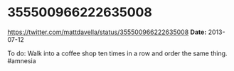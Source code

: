 # 355500966222635008
https://twitter.com/mattdavella/status/355500966222635008
**Date:** 2013-07-12

To do: Walk into a coffee shop ten times in a row and order the same thing. #amnesia
